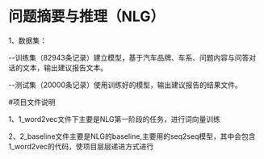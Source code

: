 # 问题摘要与推理（NLG）
1、数据集：
  
--训练集（82943条记录）建立模型，基于汽车品牌、车系、问题内容与问答对话的文本，输出建议报告文本。

--测试集（20000条记录）使用训练好的模型，输出建议报告的结果文件。

#项目文件说明

1、1_word2vec文件下主要是NLG第一阶段的任务，进行词向量训练

2、2_baseline文件主要是NLG的baseline,主要用的seq2seq模型，其中会包含1_word2vec的代码，使项目层层递进方式进行
